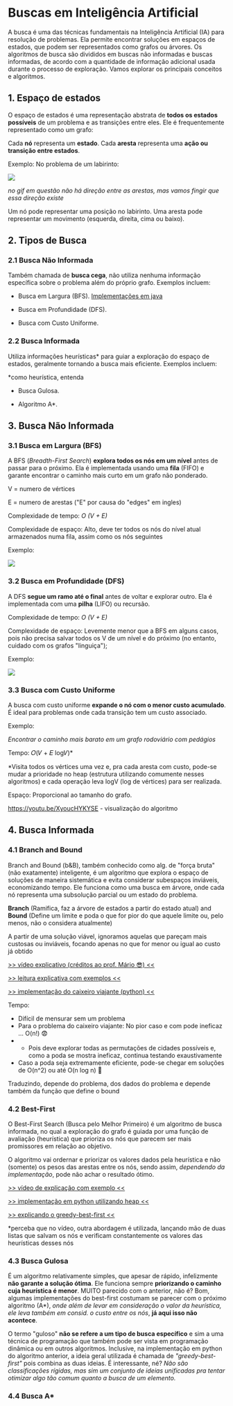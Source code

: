 # Buscas em Inteligência Artificial

 A busca é uma das técnicas fundamentais na Inteligência Artificial (IA) para resolução de problemas. Ela permite encontrar soluções em espaços de estados, que podem ser representados como grafos ou árvores. Os algoritmos de busca são divididos em buscas não informadas e buscas informadas, de acordo com a quantidade de informação adicional usada durante o processo de exploração. Vamos explorar os principais conceitos e algoritmos.


## 1. Espaço de estados

O espaço de estados é uma representação abstrata de **todos os estados possíveis** de um problema e as transições entre eles. Ele é frequentemente representado como um grafo:

Cada **nó** representa um **estado**.
Cada **aresta** representa uma **ação ou transição entre estados**.


Exemplo:
No problema de um labirinto:


<img src="https://upload.wikimedia.org/wikipedia/commons/f/ff/Graph_based_maze_animation.gif">

*no gif em questão não há direção entre as arestas, mas vamos fingir que essa direção existe*

Um nó pode representar uma posição no labirinto.
Uma aresta pode representar um movimento (esquerda, direita, cima ou baixo).


## 2. Tipos de Busca

### 2.1 Busca Não Informada

Também chamada de **busca cega**, não utiliza nenhuma informação específica sobre o problema além do próprio grafo. Exemplos incluem:


- Busca em Largura (BFS).
<a href="https://github.com/Maracujacake/hee-ia/blob/main/Implementa%C3%A7%C3%B5es/BuscaLargura/javab/BuscaLargura.java">Implementações em java</a>

- Busca em Profundidade (DFS).

- Busca com Custo Uniforme.


### 2.2 Busca Informada

Utiliza informações heurísticas* para guiar a exploração do espaço de estados, geralmente tornando a busca mais eficiente. Exemplos incluem:

 *como heurística, entenda

- Busca Gulosa.

- Algoritmo A*.




## 3. Busca Não Informada

### 3.1 Busca em Largura (BFS)

A BFS (*Breadth-First Search*) **explora todos os nós em um nível** antes de passar para o próximo. Ela é implementada usando uma **fila** (FIFO) e garante encontrar o caminho mais curto em um grafo não ponderado.

V = numero de vértices

E = numero de arestas ("E" por causa do "edges" em ingles)

Complexidade de tempo: *O (V + E)*

Complexidade de espaço: Alto, deve ter todos os nós do nível atual armazenados numa fila, assim como os nós seguintes

Exemplo:

<img src="https://upload.wikimedia.org/wikipedia/commons/5/5d/Breadth-First-Search-Algorithm.gif">


### 3.2 Busca em Profundidade (DFS)

A DFS **segue um ramo até o final** antes de voltar e explorar outro. Ela é implementada com uma **pilha** (LIFO) ou recursão.

Complexidade de tempo: *O (V + E)*

Complexidade de espaço: Levemente menor que a BFS em alguns casos, pois não precisa salvar todos os V de um nível e do próximo (no entanto, cuidado com os grafos "linguiça");

Exemplo: 

<img src="https://upload.wikimedia.org/wikipedia/commons/7/7f/Depth-First-Search.gif">


### 3.3 Busca com Custo Uniforme

A busca com custo uniforme **expande o nó com o menor custo acumulado**. É ideal para problemas onde cada transição tem um custo associado.

Exemplo:

*Encontrar o caminho mais barato em um grafo rodoviário com pedágios*

Tempo: 𝑂(𝑉 + 𝐸 log⁡𝑉)*

*Visita todos os vértices uma vez e, pra cada aresta com custo, pode-se mudar a prioridade no heap (estrutura utilizando comumente nesses algoritmos) e cada operação leva logV (log de vértices) para ser realizada.

Espaço: Proporcional ao tamanho do grafo.

https://youtu.be/XyoucHYKYSE - visualização do algoritmo


## 4. Busca Informada 

### 4.1 Branch and Bound

Branch and Bound (b&B), também conhecido como alg. de "força bruta" (não exatamente) inteligente, é um algoritmo que explora o espaço de soluções de maneira sistemática e evita considerar subespaços inviáveis, economizando tempo. Ele funciona como uma busca em árvore, onde cada nó representa uma subsolução parcial ou um estado do problema.

**Branch** (Ramifica, faz a árvore de estados a partir do estado atual) and **Bound** (Define um limite e poda o que for pior do que aquele limite ou, pelo menos, não o considera atualmente)

A partir de uma solução viável, ignoramos aquelas que pareçam mais custosas ou inviáveis, focando apenas no que for menor ou igual ao custo já obtido

[>> vídeo explicativo (créditos ao prof. Mário 😎) <<](https://youtu.be/1UPNxELq8Uw)

[>> leitura explicativa com exemplos <<](https://www.javatpoint.com/branch-and-bound)

[>> implementação do caixeiro viajante (python) <<]()

Tempo: 
 - Difícil de mensurar sem um problema
 - Para o problema do caixeiro viajante: No pior caso e com pode ineficaz ... O(n!) 😨
 - - Pois deve explorar todas as permutações de cidades possíveis e, como a poda se mostra ineficaz, continua testando exaustivamente
 - Caso a poda seja extremamente eficiente, pode-se chegar em soluções de O(n^2) ou até O(n log n) 👀

Traduzindo, depende do problema, dos dados do problema e depende também da função que define o bound


### 4.2 Best-First

O Best-First Search (Busca pelo Melhor Primeiro) é um algoritmo de busca informada, no qual a exploração do grafo é guiada por uma função de avaliação (heurística) que prioriza os nós que parecem ser mais promissores em relação ao objetivo.

O algoritmo vai ordernar e priorizar os valores dados pela heurística e não (somente) os pesos das arestas entre os nós, sendo assim, *dependendo da implementação*, pode não achar o resultado ótimo.

[>> vídeo de explicação com exemplo <<](https://youtu.be/i4MA_hFkKDg)

[>> implementação em python utilizando heap <<]()

[>> explicando o greedy-best-first <<](https://youtu.be/dv1m3L6QXWs)

*perceba que no vídeo, outra abordagem é utilizada, lançando mão de duas listas que salvam os nós e verificam constantemente os valores das heurísticas desses nós

### 4.3 Busca Gulosa

É um algoritmo relativamente simples, que apesar de rápido, infelizmente **não garante a solução ótima**. Ele funciona sempre **priorizando o caminho cuja heurística é menor**. MUITO parecido com o anterior, não é? Bom, algumas implementações do best-first costumam se parecer com o próximo algoritmo (A*), *onde além de levar em consideração o valor da heurística, ele leva também em consid. o custo entre os nós*, **já aqui isso não acontece**.

O termo "guloso" **não se refere a um tipo de busca específico** e sim a uma técnica de programação que também pode ser vista em programação dinâmica ou em outros algoritmos. Inclusive, na implementação em python do algoritmo anterior, a ideia geral utilizada é chamada de *"greedy-best-first"* pois combina as duas ideias. É interessante, né? *Não são classificações rígidas, mas sim um conjunto de ideias unificadas pra tentar otimizar algo tão comum quanto a busca de um elemento.*

### 4.4 Busca A*

